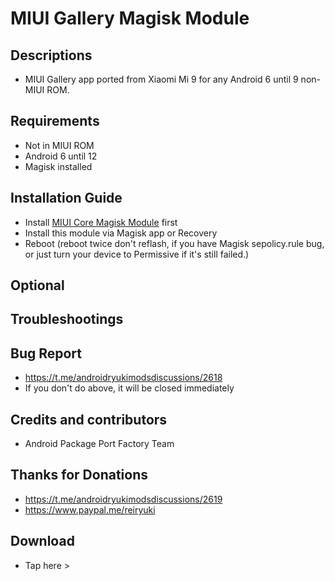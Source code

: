 # MIUI Gallery Magisk Module

## Descriptions
- MIUI Gallery app ported from Xiaomi Mi 9 for any Android 6 until 9 non-MIUI ROM.

## Requirements
- Not in MIUI ROM
- Android 6 until 12
- Magisk installed

## Installation Guide
- Install [MIUI Core Magisk Module](https://github.com/reiryuki/MIUI-Core-Magisk-Module) first
- Install this module via Magisk app or Recovery
- Reboot (reboot twice don't reflash, if you have Magisk sepolicy.rule bug, or just turn your device to Permissive if it's still failed.)

## Optional

## Troubleshootings

## Bug Report
- https://t.me/androidryukimodsdiscussions/2618
- If you don't do above, it will be closed immediately

## Credits and contributors
- Android Package Port Factory Team

## Thanks for Donations
- https://t.me/androidryukimodsdiscussions/2619
- https://www.paypal.me/reiryuki

## Download
- Tap here > 


